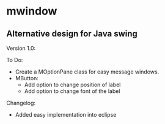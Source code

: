 <h1>mwindow</h1>

<h2>Alternative design for Java swing</h2>

Version 1.0:

To Do:

  - Create a MOptionPane class for easy message windows.
  - MButton:
    - Add option to change position of label
    - Add option to change font of the label

Changelog:

  - Added easy implementation into eclipse
